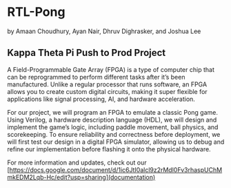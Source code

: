 # RTL-Pong
by Amaan Choudhury, Ayan Nair, Dhruv Dighrasker, and Joshua Lee
## Kappa Theta Pi Push to Prod Project
A Field-Programmable Gate Array (FPGA) is a type of computer chip that can be reprogrammed to perform different tasks after it’s been manufactured. Unlike a regular processor that runs software, an FPGA allows you to create custom digital circuits, making it super flexible for applications like signal processing, AI, and hardware acceleration.

For our project, we will program an FPGA to emulate a classic Pong game. Using Verilog, a hardware description language (HDL), we will design and implement the game’s logic, including paddle movement, ball physics, and scorekeeping. To ensure reliability and correctness before deployment, we will first test our design in a digital FPGA simulator, allowing us to debug and refine our implementation before flashing it onto the physical hardware. 

For more information and updates, check out our [https://docs.google.com/document/d/1ic6JtI0alcl9z2rMdl0Fv3rhaspUChMmkEDM2Lqb-Hc/edit?usp=sharing](documentation)  
